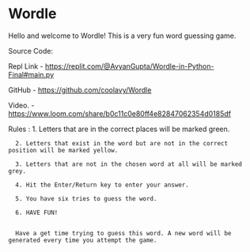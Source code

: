 # Wordle
Hello and welcome to Wordle! This is a very fun word guessing game.

Source Code:

Repl Link - https://replit.com/@AvyanGupta/Wordle-in-Python-Final#main.py

GitHub    - https://github.com/coolavy/Wordle

Video.    - https://www.loom.com/share/b0c11c0e80ff4e82847062354d0185df


Rules :
      1. Letters that are in the correct places will be marked green.

      2. Letters that exist in the word but are not in the correct position will be marked yellow.

      3. Letters that are not in the chosen word at all will be marked grey.

      4. Hit the Enter/Return key to enter your answer.

      5. You have six tries to guess the word.

      6. HAVE FUN!


      Have a get time trying to guess this word. A new word will be generated every time you attempt the game.
